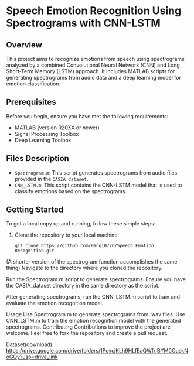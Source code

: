 # Speech Emotion Recognition Using Spectrograms with CNN-LSTM

## Overview
This project aims to recognize emotions from speech using spectrograms analyzed by a combined Convolutional Neural Network (CNN) and Long Short-Term Memory (LSTM) approach. It includes MATLAB scripts for generating spectrograms from audio data and a deep learning model for emotion classification.

## Prerequisites
Before you begin, ensure you have met the following requirements:
- MATLAB (version R20XX or newer)
- Signal Processing Toolbox
- Deep Learning Toolbox

## Files Description
- `Spectrogram.m`: This script generates spectrograms from audio files provided in the `CASIA_dataset`.
- `CNN_LSTM.m`: This script contains the CNN-LSTM model that is used to classify emotions based on the spectrograms.

## Getting Started
To get a local copy up and running, follow these simple steps:
1. Clone the repository to your local machine:
   ```shell
   git clone https://github.com/Hanqi0720/Speech Emotion Recognition.git
(A shorter version of the spectrogram function accomplishes the same thing)
Navigate to the directory where you cloned the repository.

Run the Spectrogram.m script to generate spectrograms. Ensure you have the CASIA_dataset directory in the same directory as the script.

After generating spectrograms, run the CNN_LSTM.m script to train and evaluate the emotion recognition model.

Usage
Use Spectrogram.m to generate spectrograms from .wav files.
Use CNN_LSTM.m to train the emotion recognition model with the generated spectrograms.
Contributing
Contributions to improve the project are welcome. Feel free to fork the repository and create a pull request.


Dataset(download)
https://drive.google.com/drive/folders/1PoycjKLh9HLfEaQWfrIBYM0OuskNoGQy?usp=drive_link
